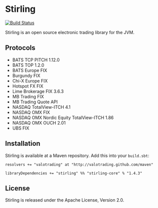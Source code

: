 # Stirling

[![Build Status](https://travis-ci.org/valotrading/stirling.png?branch=master)](https://travis-ci.org/valotrading/stirling)

Stirling is an open source electronic trading library for the JVM.


## Protocols

  - BATS TCP PITCH 1.12.0
  - BATS TOP 1.2.0
  - BATS Europe FIX
  - Burgundy FIX
  - Chi-X Europe FIX
  - Hotspot FX FIX
  - Lime Brokerage FIX 3.6.3
  - MB Trading FIX
  - MB Trading Quote API
  - NASDAQ TotalView-ITCH 4.1
  - NASDAQ OMX FIX
  - NASDAQ OMX Nordic Equity TotalView-ITCH 1.86
  - NASDAQ OMX OUCH 2.01
  - UBS FIX


## Installation

Stirling is available at a Maven repository. Add this into your `build.sbt`:

    resolvers += "valotrading" at "http://valotrading.github.com/maven"

    libraryDependencies += "stirling" %% "stirling-core" % "1.4.3"


## License

Stirling is released under the Apache License, Version 2.0.
